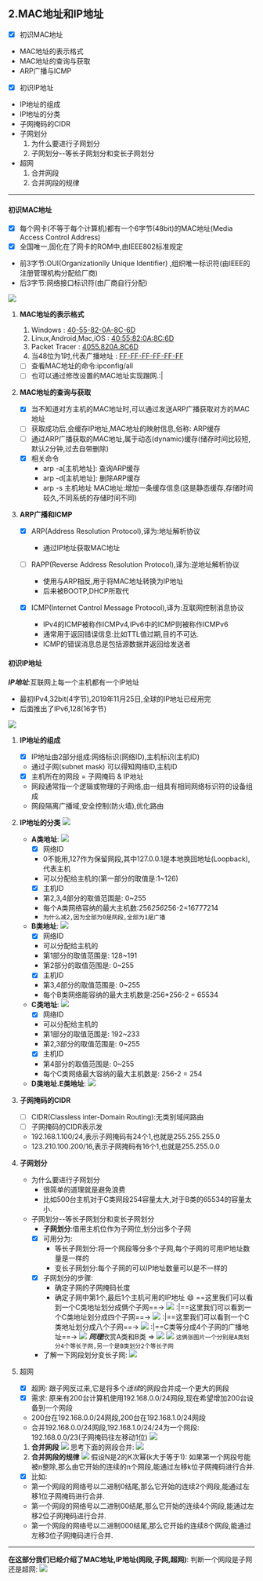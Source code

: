 ## 2.MAC地址和IP地址
* [x] 初识MAC地址
* MAC地址的表示格式
* MAC地址的查询与获取
* ARP广播与ICMP
 
- [x] 初识IP地址
- IP地址的组成
- IP地址的分类
- 子网掩码的CIDR
- 子网划分
   1. 为什么要进行子网划分
   2. 子网划分--等长子网划分和变长子网划分
- 超网
   1.  合并网段
   2.  合并网段的规律
---
#### 初识MAC地址
* [x] 每个网卡(不等于每个计算机)都有一个6字节(48bit)的MAC地址(Media Access Control Address)
* [x] 全国唯一,固化在了网卡的ROM中,由IEEE802标准规定
* 前3字节:OUI(Organizationlly Unique Identifier) ,组织唯一标识符(由IEEE的注册管理机构分配给厂商)
* 后3字节:网络接口标识符(由厂商自行分配) 

![](./image/MAC.png)
1. **MAC地址的表示格式**

   1. Windows : <u>40-55-82-0A-8C-6D</u>
   2. Linux,Android,Mac,iOS : <u>40:55:82:0A:8C:6D</u>
   3. Packet Tracer : <u>4055.820A.8C6D</u>
   4. 当48位为1时,代表广播地址 : <u>FF-FF-FF-FF-FF-FF</u>
   * [ ] 查看MAC地址的命令:ipconfig/all 
   * [ ] 也可以通过修改设置的MAC地址实现蹭网.:|
  
2. **MAC地址的查询与获取**
   * [x] 当不知道对方主机的MAC地址时,可以通过发送ARP广播获取对方的MAC地址
   * [ ] 获取成功后,会缓存IP地址,MAC地址的映射信息,俗称: ARP缓存
   * [ ] 通过ARP广播获取的MAC地址,属于动态(dynamic)缓存(储存时间比较短,默认2分钟,过去自带删除)
   * [x] 相关命令
     * arp -a[主机地址]: 查询ARP缓存
     * arp -d[主机地址]: 删除ARP缓存
     * arp -s 主机地址 MAC地址:增加一条缓存信息(这是静态缓存,存储时间较久,不同系统的存储时间不同)
   
3. **ARP广播和ICMP**
   * [x] ARP(Address Resolution Protocol),译为:地址解析协议
     *  通过IP地址获取MAC地址
   * [ ] RAPP(Reverse Address Resolution Protocol),译为:逆地址解析协议
     *  使用与ARP相反,用于将MAC地址转换为IP地址
     *  后来被BOOTP,DHCP所取代

    * [x] ICMP(Internet Control Message Protocol),译为:互联网控制消息协议
      *  IPv4的ICMP被称作ICMPv4,IPv6中的ICMP则被称作ICMPv6
      *  通常用于返回错误信息:比如TTL值过期,目的不可达.
      *  ICMP的错误消息总是包括源数据并返回给发送者
  

#### 初识IP地址
***IP地址***:互联网上每一个主机都有一个IP地址
* 最初IPv4,32bit(4字节),2019年11月25日,全球的IP地址已经用完
* 后面推出了IPv6,128(16字节)

![](./image/IP.png)
1. **IP地址的组成**
   * [x] IP地址由2部分组成:网络标识(网络ID),主机标识(主机ID)
   * 通过子网(subnet mask) 可以得知网络ID,主机ID
   * [x] 主机所在的网段 = 子网掩码 & IP地址
   * 网段通常指一个逻辑或物理的子网络,由一组具有相同网络标识符的设备组成
   * 网段隔离广播域,安全控制(防火墙),优化路由  
2. **IP地址的分类**
   ![](./image/IP地址的分类.png)
   - **A类地址**:
     ![](./image/A类地址.png)
     * [x] 网络ID 
     * 0不能用,127作为保留网段,其中127.0.0.1是本地换回地址(Loopback),代表主机
     * 可以分配给主机的(第一部分的取值是:1~126)
     * [x] 主机ID
     * 第2,3,4部分的取值范围是: 0~255
     * 每个A类网络容纳的最大主机数:256*256*256-2=16777214
     * `为什么减2,因为全部为0是网段,全部为1是广播`
   - **B类地址**:
     ![](./image/B类地址.png)
     * [x] 网络ID
     * 可以分配给主机的
     * 第1部分的取值范围是: 128~191
     * 第2部分的取值范围是: 0~255
     * [x] 主机ID
     * 第3,4部分的取值范围是: 0~255
     * 每个B类网络能容纳的最大主机数是:256*256-2 = 65534
   - **C类地址**:
     ![](./image/C类地址.png)
     * [x] 网络ID
     * 可以分配给主机的
     * 第1部分的取值范围是: 192~233
     * 第2,3部分的取值范围是: 0~255
     * [x] 主机ID
     * 第4部分的取值范围是: 0~255
     * 每个C类网络最大容纳的最大主机数是: 256-2 = 254
   - **D类地址.E类地址**:
     ![](./image/D,E地址.png)
3. **子网掩码的CIDR**
   * [ ] CIDR(Classless inter-Domain Routing):无类别域间路由
   * [ ] 子网掩码的CIDR表示发
   * 192.168.1.100/24,表示子网掩码有24个1,也就是255.255.255.0
   * 123.210.100.200/16,表示子网掩码有16个1,也就是255.255.0.0 
4. **子网划分**
   * 为什么要进行子网划分
     * 很简单的道理就是避免浪费
     * 比如500台主机对于C类网段254容量太大,对于B类的65534的容量太小.
   * 子网划分--等长子网划分和变长子网划分
     * **子网划分**:借用主机位作为子网位,划分出多个子网
     * [x] 可用分为:
         * 等长子网划分:将一个网段等分多个子网,每个子网的可用IP地址数量是一样的
         * 变长子网划分:每个子网的可以IP地址数量可以是不一样的
     * [x] 子网划分的步骤:
         * 确定子网的子网掩码长度
         * 确定子网中第1个,最后1个主机可用的IP地址 
    :smile: ==这里我们可以看到一个C类地址划分成俩个子网==->
     ![](./image/C类网段划分2个子网.png)
    :|==这里我们可以看到一个C类地址划分成四个子网==->
    ![](./image/C类网段划分4个子网.png)
    :|==这里我们可以看到一个C类地址划分成八个子网==->
    ![](./image/C类网段划分8个子网.png)
    :|==C类等分成4个子网的广播地址==->
    ![](./image/等分4个后的广播地址.png)
    ***同理***欣赏A类和B类 =>
    ![](./image/A类划分4个等长子网.png)
    ![](./image/B类划分2个等长子网.png)
    `这俩张图片一个分别是A类划分4个等长子网,另一个是B类划分2个等长子网`
     * 了解一下网段划分变长子网:
      ![](./image/网段划分变长子网.png)


5. 超网
   * [x] 超网: 跟子网反过来,它是将多个*连续*的网段合并成一个更大的网段
   * [x] 需求: 原来有200台计算机使用192.168.0.0/24网段,现在希望增加200台设备到一个网段
   * 200台在192.168.0.0/24网段,200台在192.168.1.0/24网段
   * 合并192.168.0.0/24网段,192.168.1.0/24/24为一个网段: 192.168.0.0/23(子网掩码往左移动1位)
   ![](./image/超网.png)
   1. **合并网段**
    ![](./image/4个网段合并.png)
    思考下面的网段合并:
    ![](./image/思考.png)
   2. **合并网段的规律**
   ![](./image/合并网段.png)
   假设N是2的K次幂(k大于等于1):
   如果第一个网段号能被n整除,那么由它开始的连续的n个网段,能通过左移k位子网掩码进行合并.
   * [x] 比如:
   * 第一个网段的网络号以二进制0结尾,那么它开始的连续2个网段,能通过左移1位子网掩码进行合并.
   * 第一个网段的网络号以二进制00结尾,那么它开始的连续4个网段,能通过左移2位子网掩码进行合并.
   * 第一个网段的网络号以二进制000结尾,那么它开始的连续8个网段,能通过左移3位子网掩码进行合并.
  
---
**在这部分我们已经介绍了MAC地址,IP地址(网段,子网,超网)**:
判断一个网段是子网还是超网:
![](./image/判断.png)



